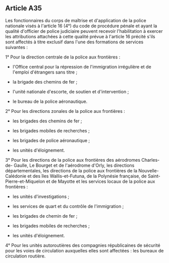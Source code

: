 Article A35
----
Les fonctionnaires du corps de maîtrise et d'application de la police nationale
visés à l'article 16 (4°) du code de procédure pénale et ayant la qualité
d'officier de police judiciaire peuvent recevoir l'habilitation à exercer les
attributions attachées à cette qualité prévue à l'article 16 précité s'ils sont
affectés à titre exclusif dans l'une des formations de services suivantes :

1° Pour la direction centrale de la police aux frontières :

- l'Office central pour la répression de l'immigration irrégulière et de
l'emploi d'étrangers sans titre ;

- la brigade des chemins de fer ;

- l'unité nationale d'escorte, de soutien et d'intervention ;

- le bureau de la police aéronautique.

2° Pour les directions zonales de la police aux frontières :

- les brigades des chemins de fer ;

- les brigades mobiles de recherches ;

- les brigades de police aéronautique ;

- les unités d'éloignement.

3° Pour les directions de la police aux frontières des aérodromes Charles-de-
Gaulle, Le Bourget et de l'aérodrome d'Orly, les directions départementales, les
directions de la police aux frontières de la Nouvelle-Calédonie et des îles
Wallis-et-Futuna, de la Polynésie française, de Saint-Pierre-et-Miquelon et de
Mayotte et les services locaux de la police aux frontières :

- les unités d'investigations ;

- les services de quart et du contrôle de l'immigration ;

- les brigades de chemin de fer ;

- les brigades mobiles de recherches ;

- les unités d'éloignement.

4° Pour les unités autoroutières des compagnies républicaines de sécurité pour
les voies de circulation auxquelles elles sont affectées : les bureaux de
circulation routière.

